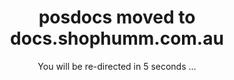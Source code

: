 <meta http-equiv="refresh" content="5;url=https://docs.shophumm.com.au/pos/getting-started/" />

<div id="redirect-text" style="text-align:center">
    <h1><span>posdocs</span> moved to <span>docs.shophumm.com.au</span></h1>
    <p>You will be re-directed in <span id="countdown">5</span> seconds ...</p>
</div>

<script language="javascript">
var max_time = 5;
var cinterval;
 
function countdown_timer(){
  // decrease timer
  max_time--;
  document.getElementById('countdown').innerHTML = max_time;
  if(max_time == 0){
    clearInterval(cinterval);
  }
}
// 1,000 means 1 second.
cinterval = setInterval('countdown_timer()', 1000);
</script>

